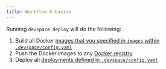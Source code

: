 ```yaml
---
title: Workflow & basics
---
```


Running `devspace deploy` will do the following:
1. Build all Docker [images that you specified in `images` within `.devspace/config.yaml`](/docs/deployment/images)
2. Push the Docker images to any [Docker registry](/docs/images/workflow)
3. Deploy all [deployments defined in `.devspace/config.yaml`](/docs/deployment/deployments)
